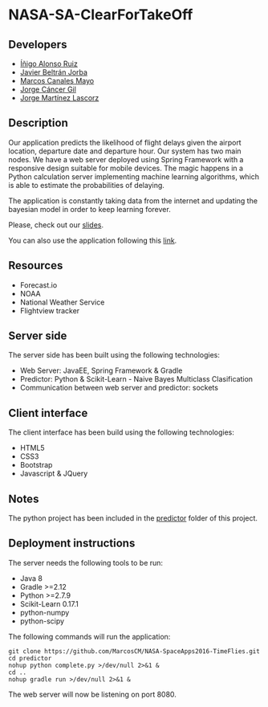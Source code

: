 # NASA-SA-ClearForTakeOff

## Developers
* [Íñigo Alonso Ruiz](https://github.com/Shathe)
* [Javier Beltrán Jorba](https://github.com/MrJavo94)
* [Marcos Canales Mayo](https://github.com/MarcosCM) 
* [Jorge Cáncer Gil](https://github.com/jorcox)
* [Jorge Martínez Lascorz](https://github.com/JorgeCoke)

## Description
Our application predicts the likelihood of flight delays given the airport location, departure date and departure hour. Our system has two main nodes. We have a web server deployed using Spring Framework with a responsive design suitable for mobile devices. The magic happens in a Python calculation server implementing machine learning algorithms, which is able to estimate the probabilities of delaying.

The application is constantly taking data from the internet and updating the bayesian model in order to keep learning forever.

Please, check out our [slides](http://es.slideshare.net/JorgeCncerGil/timeflies-spaceapps-nasa-zaragoza).

You can also use the application following this [link](http://52.28.76.182:8080/).

## Resources
* Forecast.io
* NOAA
* National Weather Service
* Flightview tracker

## Server side
The server side has been built using the following technologies:
* Web Server: JavaEE, Spring Framework & Gradle
* Predictor: Python & Scikit-Learn - Naive Bayes Multiclass Clasification
* Communication between web server and predictor: sockets

## Client interface
The client interface has been build using the following technologies:
* HTML5
* CSS3
* Bootstrap
* Javascript & JQuery

## Notes
The python project has been included in the [predictor](predictor) folder of this project.

## Deployment instructions
The server needs the following tools to be run:
* Java 8
* Gradle >=2.12
* Python >=2.7.9
* Scikit-Learn 0.17.1
* python-numpy
* python-scipy

The following commands will run the application:
```
git clone https://github.com/MarcosCM/NASA-SpaceApps2016-TimeFlies.git
cd predictor
nohup python complete.py >/dev/null 2>&1 &
cd ..
nohup gradle run >/dev/null 2>&1 &
```
The web server will now be listening on port 8080.
